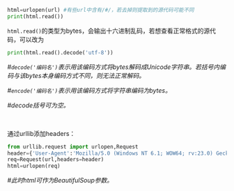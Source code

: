```python
html=urlopen(url) #有些url中含有/#/，若去掉则提取到的源代码可能不同
print(html.read())
```
`html.read()`的类型为bytes，会输出十六进制乱码，若想查看正常格式的源代码，可以改为
```python
print(html.read().decode('utf-8'))
```
*#`decode('编码名')`表示用该编码方式将bytes解码成Unicode字符串。若括号内编码与该bytes本身编码方式不同，则无法正常解码。*

*#`encode('编码名')`表示用该编码方式将字符串编码为bytes。*

*#decode括号可为空。*

<br>

通过urllib添加headers：
```python
from urllib.request import urlopen,Request
header={'User-Agent':'Mozilla/5.0 (Windows NT 6.1; WOW64; rv:23.0) Gecko/20100101 Firefox/23.0'}
req=Request(url,headers=header)
html=urlopen(req)
```
*#此时html可作为BeautifulSoup参数。*


